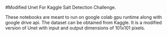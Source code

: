 #Modified Unet For Kaggle Salt Detection Challenge.

These notebooks are meant to run on google colab gpu runtime
along with google drive api.
The dataset can be obtained from Kaggle. 
It is a modified version of Unet with input and output
dimensions of 101x101 pixels.
